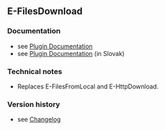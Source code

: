 E-FilesDownload
----------

### Documentation

* see [Plugin Documentation](./doc/About.md)
* see [Plugin Documentation](./doc/About_sk.md) (in Slovak)

### Technical notes

*  Replaces E-FilesFromLocal and E-HttpDownload.

### Version history

* see [Changelog](./CHANGELOG.md)


